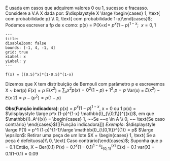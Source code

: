 É usada em casos que adquirem valores 0 ou 1, sucesso e fracasso.
Considere a V.A X dada por:
$\displaystyle X \large \begin{cases} 1, \text{ com probabilidade p} \\ 0, \text{ com probabilidade 1-p}\end{cases}$; Podemos escrever a fp de x como:
p(x) = P(X=x)= $\displaystyle p^x(1-p)^{1-x}; ~~x=0,1$

```functionplot
---
title: 
disableZoom: false
bounds: [-1, 4, -1, 4]
grid: true
xLabel: x
yLabel: y
---

f(x) = ((0.5)^x)*(1-0.5)^(1-x)

```
Dizemos que X tem distribuição de Bernouli com parâmetro p e escrevemos X ~ ber(p)
$E(x) = p$
E($x^2$) = $\displaystyle \sum_x x^2p(x) = 0^2(1-p) +1^2.p = p$
Var(x) = $E(x^2)-E(x^~2) = p-(p^2)= p(1-p)$

**Obs(Função indicadora)**:
p(x) = $p^x(1-p)^{1-x}$, x = 0 ou 1
p(x) = $\displaystyle \large p^x (1-p)^{1-x} \mathbb{I}_{\{0,1\}}^{(x)}$, em que $\mathbb{I}_A^{(x)} = \begin{cases} 1, ~~Se ~~x \in A \\ 0, ~~ \text{Se caso contrário} \end{cases}$([[Função indicadora]])
_Exemplo_:
	$\displaystyle \large P(1) = p^1 (1-p)^{1-1}\large  \mathbb{I}_{\{0,1\}}^{(1)} = p$
	$\large \epsilon$: Retirar uma peça de um lote
	$X = \begin{cases} 1, \text{ Se a peça é defeituosa}\\ 0, \text{ Caso contrário}\end{cases}$; Suponha que p = 0.1
	Então, X ~ Ber(0.1)
	P(x) = $0.1^x(1-0.1)^{1-x} \mathbb{I}_{\{0,1\}}^{(x)}$
	E(x) = 0.1
	var(X) = 0.1(1-0.1) = 0.09


